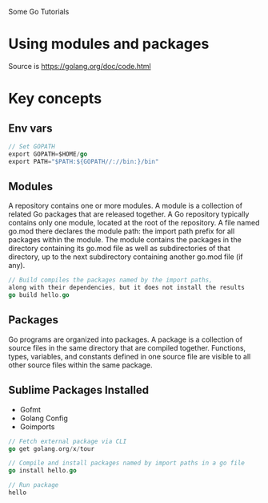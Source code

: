Some Go Tutorials

# Using modules and packages
Source is https://golang.org/doc/code.html

# Key concepts

## Env vars
```go
// Set GOPATH
export GOPATH=$HOME/go
export PATH="$PATH:${GOPATH//://bin:}/bin"
```

## Modules
A repository contains one or more modules. A module is a collection of related Go packages that are released together. A Go repository typically contains only one module, located at the root of the repository. A file named go.mod there declares the module path: the import path prefix for all packages within the module. The module contains the packages in the directory containing its go.mod file as well as subdirectories of that directory, up to the next subdirectory containing another go.mod file (if any).

```go
// Build compiles the packages named by the import paths,
along with their dependencies, but it does not install the results
go build hello.go
```

## Packages
Go programs are organized into packages. A package is a collection of source files in the same directory that are compiled together. Functions, types, variables, and constants defined in one source file are visible to all other source files within the same package.

## Sublime Packages Installed
* Gofmt
* Golang Config
* Goimports

```go
// Fetch external package via CLI
go get golang.org/x/tour

// Compile and install packages named by import paths in a go file
go install hello.go

// Run package
hello
```
